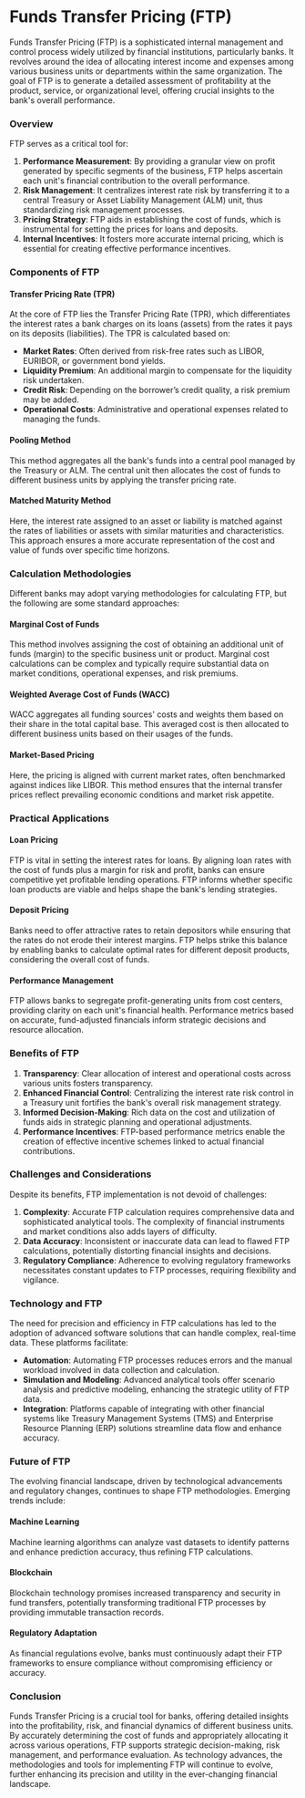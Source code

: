 # Funds Transfer Pricing (FTP)

Funds Transfer Pricing (FTP) is a sophisticated internal management and control process widely utilized by financial institutions, particularly banks. It revolves around the idea of allocating interest income and expenses among various business units or departments within the same organization. The goal of FTP is to generate a detailed assessment of profitability at the product, service, or organizational level, offering crucial insights to the bank's overall performance. 

### Overview

FTP serves as a critical tool for:

1. **Performance Measurement**: By providing a granular view on profit generated by specific segments of the business, FTP helps ascertain each unit's financial contribution to the overall performance.
2. **Risk Management**: It centralizes interest rate risk by transferring it to a central Treasury or Asset Liability Management (ALM) unit, thus standardizing risk management processes.
3. **Pricing Strategy**: FTP aids in establishing the cost of funds, which is instrumental for setting the prices for loans and deposits.
4. **Internal Incentives**: It fosters more accurate internal pricing, which is essential for creating effective performance incentives.

### Components of FTP

#### Transfer Pricing Rate (TPR)

At the core of FTP lies the Transfer Pricing Rate (TPR), which differentiates the interest rates a bank charges on its loans (assets) from the rates it pays on its deposits (liabilities). The TPR is calculated based on:

- **Market Rates**: Often derived from risk-free rates such as LIBOR, EURIBOR, or government bond yields.
- **Liquidity Premium**: An additional margin to compensate for the liquidity risk undertaken.
- **Credit Risk**: Depending on the borrower’s credit quality, a risk premium may be added.
- **Operational Costs**: Administrative and operational expenses related to managing the funds.

#### Pooling Method

This method aggregates all the bank's funds into a central pool managed by the Treasury or ALM. The central unit then allocates the cost of funds to different business units by applying the transfer pricing rate. 

#### Matched Maturity Method

Here, the interest rate assigned to an asset or liability is matched against the rates of liabilities or assets with similar maturities and characteristics. This approach ensures a more accurate representation of the cost and value of funds over specific time horizons.

### Calculation Methodologies

Different banks may adopt varying methodologies for calculating FTP, but the following are some standard approaches:

#### Marginal Cost of Funds

This method involves assigning the cost of obtaining an additional unit of funds (margin) to the specific business unit or product. Marginal cost calculations can be complex and typically require substantial data on market conditions, operational expenses, and risk premiums.

#### Weighted Average Cost of Funds (WACC)

WACC aggregates all funding sources' costs and weights them based on their share in the total capital base. This averaged cost is then allocated to different business units based on their usages of the funds.

#### Market-Based Pricing

Here, the pricing is aligned with current market rates, often benchmarked against indices like LIBOR. This method ensures that the internal transfer prices reflect prevailing economic conditions and market risk appetite.

### Practical Applications

#### Loan Pricing

FTP is vital in setting the interest rates for loans. By aligning loan rates with the cost of funds plus a margin for risk and profit, banks can ensure competitive yet profitable lending operations. FTP informs whether specific loan products are viable and helps shape the bank's lending strategies.

#### Deposit Pricing

Banks need to offer attractive rates to retain depositors while ensuring that the rates do not erode their interest margins. FTP helps strike this balance by enabling banks to calculate optimal rates for different deposit products, considering the overall cost of funds.

#### Performance Management

FTP allows banks to segregate profit-generating units from cost centers, providing clarity on each unit's financial health. Performance metrics based on accurate, fund-adjusted financials inform strategic decisions and resource allocation.

### Benefits of FTP

1. **Transparency**: Clear allocation of interest and operational costs across various units fosters transparency.
2. **Enhanced Financial Control**: Centralizing the interest rate risk control in a Treasury unit fortifies the bank's overall risk management strategy.
3. **Informed Decision-Making**: Rich data on the cost and utilization of funds aids in strategic planning and operational adjustments.
4. **Performance Incentives**: FTP-based performance metrics enable the creation of effective incentive schemes linked to actual financial contributions.

### Challenges and Considerations

Despite its benefits, FTP implementation is not devoid of challenges:

1. **Complexity**: Accurate FTP calculation requires comprehensive data and sophisticated analytical tools. The complexity of financial instruments and market conditions also adds layers of difficulty.
2. **Data Accuracy**: Inconsistent or inaccurate data can lead to flawed FTP calculations, potentially distorting financial insights and decisions.
3. **Regulatory Compliance**: Adherence to evolving regulatory frameworks necessitates constant updates to FTP processes, requiring flexibility and vigilance.

### Technology and FTP

The need for precision and efficiency in FTP calculations has led to the adoption of advanced software solutions that can handle complex, real-time data. These platforms facilitate:

- **Automation**: Automating FTP processes reduces errors and the manual workload involved in data collection and calculation.
- **Simulation and Modeling**: Advanced analytical tools offer scenario analysis and predictive modeling, enhancing the strategic utility of FTP data.
- **Integration**: Platforms capable of integrating with other financial systems like Treasury Management Systems (TMS) and Enterprise Resource Planning (ERP) solutions streamline data flow and enhance accuracy.

### Future of FTP

The evolving financial landscape, driven by technological advancements and regulatory changes, continues to shape FTP methodologies. Emerging trends include:

#### Machine Learning

Machine learning algorithms can analyze vast datasets to identify patterns and enhance prediction accuracy, thus refining FTP calculations.

#### Blockchain

Blockchain technology promises increased transparency and security in fund transfers, potentially transforming traditional FTP processes by providing immutable transaction records.

#### Regulatory Adaptation

As financial regulations evolve, banks must continuously adapt their FTP frameworks to ensure compliance without compromising efficiency or accuracy.

### Conclusion

Funds Transfer Pricing is a crucial tool for banks, offering detailed insights into the profitability, risk, and financial dynamics of different business units. By accurately determining the cost of funds and appropriately allocating it across various operations, FTP supports strategic decision-making, risk management, and performance evaluation. As technology advances, the methodologies and tools for implementing FTP will continue to evolve, further enhancing its precision and utility in the ever-changing financial landscape.